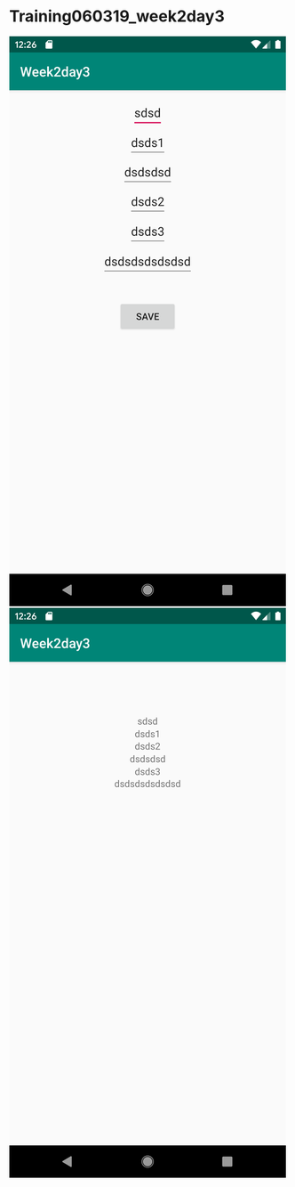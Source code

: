 # Training060319_week2day3
![app](https://github.com/MonsterLordSlayer/Training060319_week2day3/blob/master/Screenshot_1560443160.png)
![app](https://github.com/MonsterLordSlayer/Training060319_week2day3/blob/master/Screenshot_1560443163.png)
